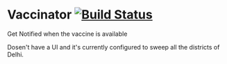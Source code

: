 # Vaccinator [![Build Status](https://app.bitrise.io/app/656efa5dade5b2cc/status.svg?token=ckDWfessi46B8iY9hjTmCA&branch=master)](https://app.bitrise.io/app/656efa5dade5b2cc)


Get Notified when the vaccine is available

Dosen't have a UI and it's currently configured to sweep all the districts of Delhi.
